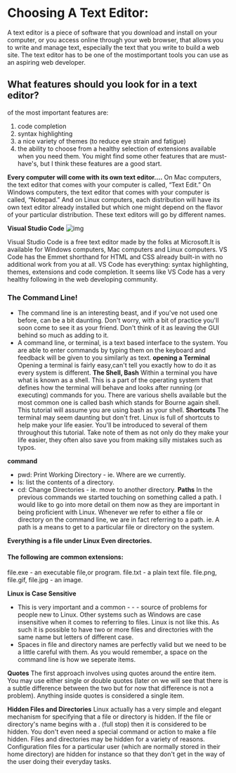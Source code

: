 # Choosing A Text Editor:
A text editor is a piece of software that you download and install on your computer, or you access online through your web browser, that allows you to write and manage text, especially the text that you write to build a web site. The text editor has to be one of the mostimportant tools you can use as an aspiring web developer.

## What features should you look for in a text editor? 
of the most important features are: 
1. code completion 
2. syntax highlighting
3. a nice variety of themes (to reduce eye strain and
fatigue)
4. the ability to choose from a healthy selection of
extensions available when you need them. You might find some other
features that are must-have's, but I think these features are a good
start.

**Every computer will come with its own text editor....**
On Mac computers, the text editor that comes with your computer is called, “Text Edit.” On Windows computers, the text editor that comes with your computer is called, “Notepad.” And on Linux computers, each distribution will have its own text editor already installed but which one might depend on the flavor of your particular distribution. These text editors will go by different names. 

**Visual Studio Code**
![img](https://www.google.com/imgres?imgurl=https%3A%2F%2Fupload.wikimedia.org%2Fwikipedia%2Fcommons%2Fthumb%2F9%2F9a%2FVisual_Studio_Code_1.35_icon.svg%2F1200px-Visual_Studio_Code_1.35_icon.svg.png&imgrefurl=https%3A%2F%2Fen.wikipedia.org%2Fwiki%2FVisual_Studio_Code&tbnid=mJmIxGzxsDLNnM&vet=12ahUKEwiPkKqOh5DwAhWF76QKHXSGDbgQMygFegUIARDeAQ..i&docid=uJyFN8Eg71oS0M&w=1200&h=1200&q=visual%20studio%20code&ved=2ahUKEwiPkKqOh5DwAhWF76QKHXSGDbgQMygFegUIARDeAQ)

Visual Studio Code is a free text editor made by the folks at Microsoft.It is available for Windows computers, Mac computers and Linux computers. VS Code has the Emmet shorthand for HTML and CSS
already built-in with no additional work from you at all. VS Code has
everything: syntax highlighting, themes, extensions and code completion. It seems like VS Code has a very healthy following
in the web developing community.

### The Command Line!
-  The command line is an interesting beast, and if you've not used one before, can be a bit daunting. Don't worry, with a bit of practice you'll soon come to see it as your friend. Don't think of it as leaving the GUI behind so much as adding to it.
- A command line, or terminal, is a text based interface to the system. You are able to enter commands by typing them on the keyboard and feedback will be given to you similarly as text.
**opening a Terminal**
Opening a terminal is fairly easy,can't tell you exactly how to do it as every system is different.
**The Shell, Bash**
Within a terminal you have what is known as a shell. This is a part of the operating system that defines how the terminal will behave and looks after running (or executing) commands for you. There are various shells available but the most common one is called bash which stands for Bourne again shell. This tutorial will assume you are using bash as your shell.
**Shortcuts**
The terminal may seem daunting but don't fret. Linux is full of shortcuts to help make your life easier. You'll be introduced to several of them throughout this tutorial. Take note of them as not only do they make your life easier, they often also save you from making silly mistakes such as typos.

 **command**  
 - pwd: Print Working Directory - ie. Where are we currently.
 - ls:  list the contents of a directory.
 - cd:  Change Directories - ie. move to another directory.
 **Paths**
In the previous commands we started touching on something called a path. I would like to go into more detail on them now as they are important in being proficient with Linux. Whenever we refer to either a file or directory on the command line, we are in fact referring to a path. ie. A path is a means to get to a particular file or directory on the system.

**Everything is a file under Linux Even directories.**

#### The following are common extensions:
file.exe - an executable file,or program.
file.txt - a plain text file.
file.png, file.gif, file.jpg - an image.

**Linux is Case Sensitive** 
- This is very important and a common - - - source of problems for people new to Linux. Other systems such as Windows are case insensitive when it comes to referring to files. Linux is not like this. As such it is possible to have two or more files and directories with the same name but letters of different case.
- Spaces in file and directory names are perfectly valid but we need to be a little careful with them. As you would remember, a space on the command line is how we seperate items.

**Quotes**
The first approach involves using quotes around the entire item. You may use either single or double quotes (later on we will see that there is a subtle difference between the two but for now that difference is not a problem). Anything inside quotes is considered a single item.

**Hidden Files and Directories**
Linux actually has a very simple and elegant mechanism for specifying that a file or directory is hidden. If the file or directory's name begins with a . (full stop) then it is considered to be hidden. You don't even need a special command or action to make a file hidden. Files and directories may be hidden for a variety of reasons. Configuration files for a particular user (which are normally stored in their home directory) are hidden for instance so that they don't get in the way of the user doing their everyday tasks.

